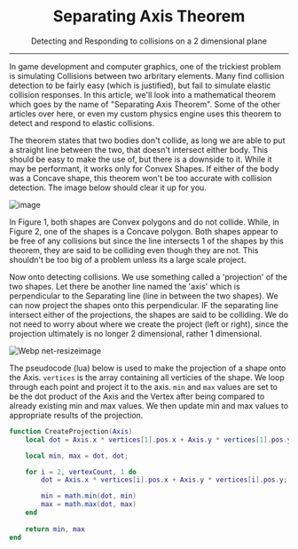 <div align="center">
    <h1>Separating Axis Theorem</h1>
    <p>Detecting and Responding to collisions on a 2 dimensional plane</p>
</div>
<hr/>

In game development and computer graphics, one of the trickiest problem is simulating Collisions between two arbritary elements. Many find collision detection to be fairly easy (which is justified), but fail to simulate elastic collision responses. In this article, we'll look into a mathematical theorem which goes by the name of "Separating Axis Theorem". Some of the other articles over here, or even my custom physics engine uses this theorem to detect and respond to elastic collisions. 

The theorem states that two bodies don't collide, as long we are able to put a straight line between the two, that doesn't intersect either body. This should be easy to make the use of, but there is a downside to it. While it may be performant, it works only for Convex Shapes. If either of the body was a Concave shape, this theorem won't be too accurate with collision detection. The image below should clear it up for you.

![image](https://user-images.githubusercontent.com/74130881/134708625-09b4789d-98ae-4d71-92c6-06b2e66e43a0.png)

In Figure 1, both shapes are Convex polygons and do not collide. While, in Figure 2, one of the shapes is a Concave polygon. Both shapes appear to be free of any collisions but since the line intersects 1 of the shapes by this theorem, they are said to be colliding even though they are not. This shouldn't be too big of a problem unless its a large scale project. 

Now onto detecting collisions. We use something called a 'projection' of the two shapes. Let there be another line named the 'axis' which is perpendicular to the Separating line (line in between the two shapes). We can now project the shapes onto this perpendicular. IF the separating line intersect either of the projections, the shapes are said to be colliding. We do not need to worry about where we create the project (left or right), since the projection ultimately is no longer 2 dimensional, rather 1 dimensional. 

![Webp net-resizeimage](https://user-images.githubusercontent.com/74130881/134713214-3a85a3b0-b237-42fa-a90e-93b9a26c1fce.png)

The pseudocode (lua) below is used to make the projection of a shape onto the Axis. `vertices` is the array containing all verticies of the shape. We loop through each point and project it to the axis. `min` and `max` values are set to be the dot product of the Axis and the Vertex after being compared to already existing min and max values. We then update min and max values to appropriate results of the projection.

```lua
function CreateProjection(Axis) 
	local dot = Axis.x * vertices[1].pos.x + Axis.y * vertices[1].pos.y;

	local min, max = dot, dot;

	for i = 2, vertexCount, 1 do
		dot = Axis.x * vertices[i].pos.x + Axis.y * vertices[i].pos.y;

		min = math.min(dot, min)
		max = math.max(dot, max)
	end
	
	return min, max
end
```

